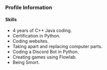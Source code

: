 ### Profile Information

#### Skills
* 4 years of C++ Java coding.
* Certification in Python.
* Coding websites.
* Taking apart and replacing computer parts.
* Coding a Discord Bot in Python.
* Creating games using Flowlab.
* Being Smort.





